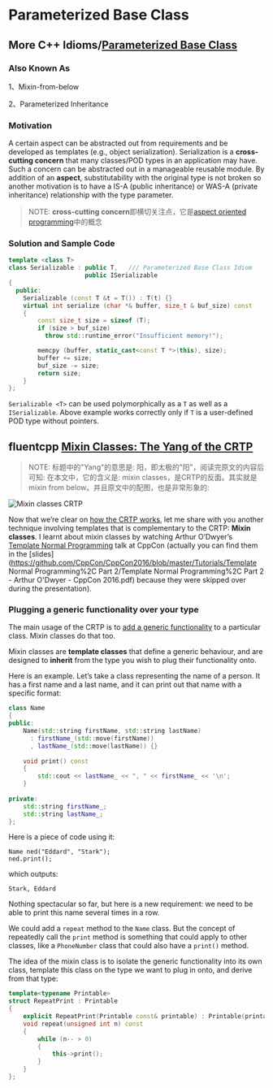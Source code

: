 # Parameterized Base Class



## More C++ Idioms/[Parameterized Base Class](https://en.wikibooks.org/wiki/More_C%2B%2B_Idioms/Parameterized_Base_Class)

### Also Known As

1、Mixin-from-below

2、Parameterized Inheritance

### Motivation

A certain aspect can be abstracted out from requirements and be developed as templates (e.g., object serialization). Serialization is a **cross-cutting concern** that many classes/POD types in an application may have. Such a concern can be abstracted out in a manageable reusable module. By addition of an **aspect**, substitutability with the original type is not broken so another motivation is to have a IS-A (public inheritance) or WAS-A (private inheritance) relationship with the type parameter.

> NOTE: **cross-cutting concern**即横切关注点，它是[aspect oriented programming](https://en.wikipedia.org/wiki/Aspect-oriented_programming)中的概念



### Solution and Sample Code

```c++
template <class T>
class Serializable : public T,   /// Parameterized Base Class Idiom
                     public ISerializable
{
  public:
    Serializable (const T &t = T()) : T(t) {}
    virtual int serialize (char *& buffer, size_t & buf_size) const
    {
        const size_t size = sizeof (T);
        if (size > buf_size)
          throw std::runtime_error("Insufficient memory!");

        memcpy (buffer, static_cast<const T *>(this), size);
        buffer += size;
        buf_size -= size;
        return size;
    }
};
```

`Serializable <T>` can be used polymorphically as a `T` as well as a `ISerializable`. Above example works correctly only if `T` is a user-defined POD type without pointers.

## fluentcpp [Mixin Classes: The Yang of the CRTP](https://www.fluentcpp.com/2017/12/12/mixin-classes-yang-crtp/)

> NOTE: 标题中的"Yang"的意思是: 阳，即太极的"阳"，阅读完原文的内容后可知: 在本文中，它的含义是: mixin classes，是CRTP的反面。其实就是mixin from below。并且原文中的配图，也是非常形象的:

![Mixin classes CRTP](https://www.fluentcpp.com/wp-content/uploads/2017/12/mixin_classes.jpg)

Now that we’re clear on [how the CRTP works](https://www.fluentcpp.com/2017/05/12/curiously-recurring-template-pattern/), let me share with you another technique involving templates that is complementary to the CRTP: **Mixin classes**. I learnt about mixin classes by watching Arthur O’Dwyer’s [Template Normal Programming](https://www.youtube.com/watch?v=vwrXHznaYLA) talk at CppCon (actually you can find them in the [slides](https://github.com/CppCon/CppCon2016/blob/master/Tutorials/Template Normal Programming%2C Part 2/Template Normal Programming%2C Part 2 - Arthur O'Dwyer - CppCon 2016.pdf) because they were skipped over during the presentation).

### Plugging a generic functionality over your type

The main usage of the CRTP is to [add a generic functionality](https://www.fluentcpp.com/2017/05/16/what-the-crtp-brings-to-code/) to a particular class. Mixin classes do that too.

Mixin classes are **template classes** that define a generic behaviour, and are designed to **inherit** from the type you wish to plug their functionality onto.

Here is an example. Let’s take a class representing the name of a person. It has a first name and a last name, and it can print out that name with a specific format:

```C++
class Name
{
public:
    Name(std::string firstName, std::string lastName)
      : firstName_(std::move(firstName))
      , lastName_(std::move(lastName)) {}
    
    void print() const
    {
        std::cout << lastName_ << ", " << firstName_ << '\n';
    }
    
private:
    std::string firstName_;
    std::string lastName_;
};
```

Here is a piece of code using it:

```
Name ned("Eddard", "Stark");
ned.print();
```

which outputs:

```
Stark, Eddard
```

Nothing spectacular so far, but here is a new requirement: we need to be able to print this name several times in a row.

We could add a `repeat` method to the `Name` class. But the concept of repeatedly call the `print` method is something that could apply to other classes, like a `PhoneNumber` class that could also have a `print()` method.

The idea of the mixin class is to isolate the generic functionality into its own class, template this class on the type we want to plug in onto, and derive from that type:

```C++
template<typename Printable>
struct RepeatPrint : Printable
{
    explicit RepeatPrint(Printable const& printable) : Printable(printable) {}
    void repeat(unsigned int n) const
    {
        while (n-- > 0)
        {
            this->print();
        }
    }
};
```